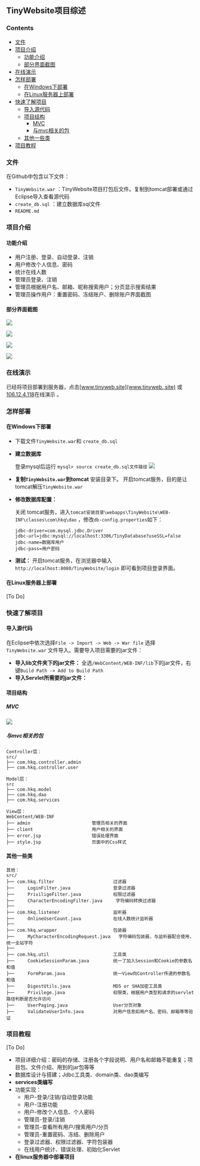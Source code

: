 ## TinyWebsite项目综述

### Contents
* [文件](#文件)
* [项目介绍](#项目介绍)
  * [功能介绍](#功能介绍)
  * [部分界面截图](#部分界面截图)
* [在线演示](#在线演示)
* [怎样部署](#怎样部署)
  * [在Windows下部署](#在Windows下部署)
  * [在Linux服务器上部署](#在Linux服务器上部署)
* [快速了解项目](#快速了解项目)
  * [导入源代码](#导入源代码)
  * [项目结构](#项目结构)
    * [MVC](#MVC)
    * [与mvc相关的包](#与mvc相关的包)
  * [其他一些类](#其他一些类)
* [项目教程](#项目教程)


### 文件
在Github中包含以下文件：
* `TinyWebsite.war`  ：TinyWebsite项目打包后文件。复制到tomcat部署或通过Eclipse导入查看源代码
* `create_db.sql` ：建立数据库sql文件
* `README.md` 

### 项目介绍

#### 功能介绍
* 用户注册、登录、自动登录、注销
* 用户修改个人信息、密码
* 统计在线人数
* 管理员登录、注销
* 管理员根据用户名、邮箱、昵称搜索用户；分页显示搜索结果
* 管理员操作用户：重置密码、冻结账户、删除账户界面截图

#### 部分界面截图
![](https://github.com/hkq-github/TinyWebsite/blob/master/Documents/imgs/readme_md/login.jpg)

![](https://github.com/hkq-github/TinyWebsite/blob/master/Documents/imgs/readme_md/home.jpg)

![](https://github.com/hkq-github/TinyWebsite/blob/master/Documents/imgs/readme_md/admin_searchuser.jpg)

![](https://github.com/hkq-github/TinyWebsite/blob/master/Documents/imgs/readme_md/manage_user.jpg)

### 在线演示
已经将项目部署到服务器，点击[www.tinyweb.site](www.tinyweb.,site) 或[106.12.4.118](http://106.12.4.118/login)在线演示 。

### 怎样部署

#### 在Windows下部署
* 下载文件`TinyWebsite.war`和   `create_db.sql` 
* **建立数据库**

  登录mysql后运行 `mysql> source create_db.sql文件路径` 
  ![](https://github.com/hkq-github/TinyWebsite/blob/master/Documents/imgs/readme_md/建立数据库.jpg)

* **复制`TinyWebsite.war`到tomcat** 安装目录下。 开启tomcat服务，目的是让tomcat解压`TinyWebsite.war` 
* **修改数据库配置：**

  关闭 tomcat服务，进入`tomcat安装目录\webapps\TinyWebsite\WEB-INF\classes\com\hkq\dao` ，修改`db-config.properties`如下： 

  ```
  jdbc-driver=com.mysql.jdbc.Driver
  jdbc-url=jdbc:mysql://localhost:3306/TinyDatabase?useSSL=false
  jdbc-name=数据库用户
  jdbc-pass=用户密码
  ```

* **测试：** 
开启tomcat服务，在浏览器中输入`http://localhost:8080/TinyWebsite/login` 即可看到项目登录界面。

#### 在Linux服务器上部署
[To Do]

### 快速了解项目

#### 导入源代码
在Eclipse中依次选择`File -> Import -> Web -> War file` 选择`TinyWebsite.war` 文件导入。需要导入项目需要的jar文件：
* **导入lib文件夹下的jar文件：** 全选`/WebContent/WEB-INF/lib`下的jar文件，右键`Build Path -> Add to Build Path`
* **导入Servlet所需要的jar文件：** 

#### 项目结构

##### MVC
![](https://github.com/hkq-github/TinyWebsite/blob/master/Documents/imgs/readme_md/mvc.jpg)

##### 与mvc相关的包
```
Controller层：
src/
├── com.hkq.controller.admin
├── com.hkq.controller.user

Model层：
src
├── com.hkq.model
├── com.hkq.dao
├── com.hkq.services

View层：
WebContent/WEB-INF
├──	admin						管理员相关的界面
├──	client						用户相关的界面
├── error.jsp					错误处理界面
├── style.jsp					页面中的Css样式
```

#### 其他一些类
```
其他：
src/
├──	com.hkq.filter 						过滤器	
├──		LoginFilter.java				登录过滤器
├──		PriviligeFilter.java			权限过滤器
├──		CharacterEncodingFilter.java	 字符编码转换过滤器
├──	
├──	com.hkq.listener					监听器
├──		OnlineUserCount.java			在线人数统计监听器
├──	
├──	com.hkq.wrapper						包装器
├──		MyCharacterEncodingRequest.java	  字符编码包装器，与监听器配合使用，统一全站字符
├──	
├── com.hkq.util						工具类
├──		CookieSessionParam.java			统一了加入Session和Cookie的参数名和值
├──		FormParam.java				    统一View向Controller传递的参数名和值
├──		DigestUtils.java				MD5 or SHA加密工具类
├──		Privilege.java					权限类，根据用户类型和请求的servlet路径判断是否允许访问
├──		UserPaging.java					User分页对象
├──		ValidateUserInfo.java			对用户信息如用户名、密码、邮箱等等验证
```

### 项目教程
[To Do]

* 项目详细介绍：密码的存储、注册各个字段说明、用户名和邮箱不能重复；项目包、文件介绍、用到的jar包等等
* 数据库设计与搭建；Jdbc工具类、domain类、dao类编写
* **services类编写** 
* 功能实现：
  * 用户-登录/注销/自动登录功能
  * 用户-注册功能
  * 用户-修改个人信息、个人密码
  * 管理员-登录/注销
  * 管理员-查看所有用户/搜索用户/分页
  * 管理员-重置密码、冻结、删除用户
  * 登录过滤器、权限过滤器、字符包装器
  * 在线用户统计、错误处理、初始化Servlet
* **在linux服务器中部署项目** 
